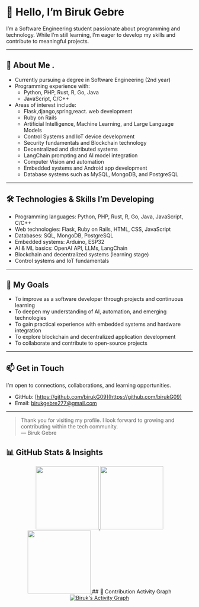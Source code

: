 # 👋 Hello, I’m Biruk Gebre

I’m a Software Engineering student passionate about programming and technology. While I’m still learning, I’m eager to develop my skills and contribute to meaningful projects.

---

## 🌱 About Me .


- Currently pursuing a degree in Software Engineering (2nd year)  
- Programming experience with:
  - Python, PHP, Rust, R, Go, Java  
  - JavaScript, C/C++  
- Areas of interest include:
  - Flask,django,spring,react. web development  
  - Ruby on Rails  
  - Artificial Intelligence, Machine Learning, and Large Language Models  
  - Control Systems and IoT device development  
  - Security fundamentals and Blockchain technology  
  - Decentralized and distributed systems  
  - LangChain prompting and AI model integration  
  - Computer Vision and automation  
  - Embedded systems and Android app development  
  - Database systems such as  MySQL, MongoDB, and PostgreSQL  

---

## 🛠️ Technologies & Skills I’m Developing

- Programming languages: Python, PHP, Rust, R, Go, Java, JavaScript, C/C++  
- Web technologies: Flask, Ruby on Rails, HTML, CSS, JavaScript  
- Databases: SQL, MongoDB, PostgreSQL  
- Embedded systems: Arduino, ESP32  
- AI & ML basics: OpenAI API, LLMs, LangChain  
- Blockchain and decentralized systems (learning stage)  
- Control systems and IoT fundamentals  

---

## 🎯 My Goals

- To improve as a software developer through projects and continuous learning  
- To deepen my understanding of AI, automation, and emerging technologies  
- To gain practical experience with embedded systems and hardware integration  
- To explore blockchain and decentralized application development  
- To collaborate and contribute to open-source projects  

---

## 📫 Get in Touch

I’m open to connections, collaborations, and learning opportunities.  
- GitHub: [https://github.com/birukG09](https://github.com/birukG09)  
- Email: birukgebre277@gmail.com

---

> Thank you for visiting my profile. I look forward to growing and contributing within the tech community.  
> — Biruk Gebre


<!---
birukG09/birukG09 is a ✨ special ✨ repository because its `README.md` (this file) appears on your GitHub profile.
You can click the Preview link to take a look at your changes.
--->
## 📊 GitHub Stats & Insights

<div align="center">

<!-- GitHub Stats Card -->
<a href="https://github.com/birukG09">
  <img height="170px" src="https://github-readme-stats.vercel.app/api?username=birukG09&show_icons=true&theme=tokyonight&include_all_commits=true&count_private=true&border_radius=15&hide_rank=false" />
</a>

<!-- Most Used Languages -->
<a href="https://github.com/birukG09">
  <img height="170px" src="https://github-readme-stats.vercel.app/api/top-langs/?username=birukG09&layout=compact&theme=tokyonight&langs_count=10&border_radius=15&card_width=320" />
</a>

<!-- Streak Stats -->
<a href="https://github.com/birukG09">
  <img height="170px" src="https://github-readme-streak-stats.herokuapp.com/?user=birukG09&theme=tokyonight&hide_border=false&border_radius=15&date_format=M%20j%5B%2C%20Y%5D" />
</a>
## 🧠 Contribution Activity Graph

<a href="https://github.com/ashutosh00710/github-readme-activity-graph">
  <img alt="Biruk's Activity Graph" src="https://github-readme-activity-graph.vercel.app/graph?username=birukG09&theme=tokyo-night&bg_color=1A1B27&color=7FDBCA&line=38BDF8&point=FFFFFF&area=true&hide_border=true" />
</a>


